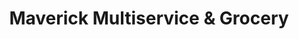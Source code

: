---
title: "Maverick Multiservice & Grocery"
url: /east-boston/maverick-multiservice-and-grocery/
shop: convenience
---